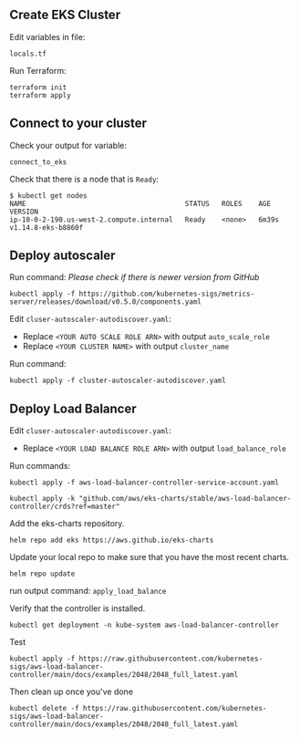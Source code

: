 ## Create EKS Cluster

Edit variables in file:
```
locals.tf
```

Run Terraform:

```
terraform init
terraform apply
```
## Connect to your cluster

Check your output for variable:
```
connect_to_eks
```

Check that there is a node that is `Ready`:

```
$ kubectl get nodes
NAME                                       STATUS   ROLES    AGE     VERSION
ip-10-0-2-190.us-west-2.compute.internal   Ready    <none>   6m39s   v1.14.8-eks-b8860f
```
## Deploy autoscaler

Run command:
_Please check if there is newer version from GitHub_
```
kubectl apply -f https://github.com/kubernetes-sigs/metrics-server/releases/download/v0.5.0/components.yaml
```

Edit `cluser-autoscaler-autodiscover.yaml`:
- Replace `<YOUR AUTO SCALE ROLE ARN>` with output `auto_scale_role`
- Replace `<YOUR CLUSTER NAME>` with output `cluster_name`

Run command:

```
kubectl apply -f cluster-autoscaler-autodiscover.yaml
```

## Deploy Load Balancer

Edit `cluser-autoscaler-autodiscover.yaml`:
- Replace `<YOUR LOAD BALANCE ROLE ARN>` with output `load_balance_role`

Run commands:

```
kubectl apply -f aws-load-balancer-controller-service-account.yaml
```

```
kubectl apply -k "github.com/aws/eks-charts/stable/aws-load-balancer-controller/crds?ref=master"
```
Add the eks-charts repository.
```
helm repo add eks https://aws.github.io/eks-charts
```
Update your local repo to make sure that you have the most recent charts.
```
helm repo update
```

run output command: `apply_load_balance`

Verify that the controller is installed.
```
kubectl get deployment -n kube-system aws-load-balancer-controller
```

Test
```
kubectl apply -f https://raw.githubusercontent.com/kubernetes-sigs/aws-load-balancer-controller/main/docs/examples/2048/2048_full_latest.yaml
```
Then clean up once you've done
```
kubectl delete -f https://raw.githubusercontent.com/kubernetes-sigs/aws-load-balancer-controller/main/docs/examples/2048/2048_full_latest.yaml
```
